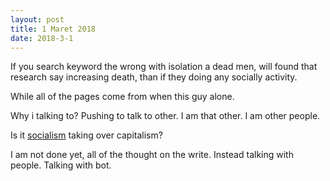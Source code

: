 ```yaml
---
layout: post
title: 1 Maret 2018
date: 2018-3-1
---
```

If you search keyword the wrong with isolation a dead men, will found that research say increasing death, than if they doing any socially activity.

While all of the pages come from when this guy alone.

Why i talking to? Pushing to talk to other. I am that other. I am other people.

Is it [socialism](https://github.com/yegor256/blog/blob/dd7c7ecc26ecd5cca0756df5eb7c54d1bafa7b67/_posts/2016/sep/2016-09-27-command-control-innovate.md) taking over capitalism?

I am not done yet, all of the thought on the write. Instead talking with people. Talking with bot.
